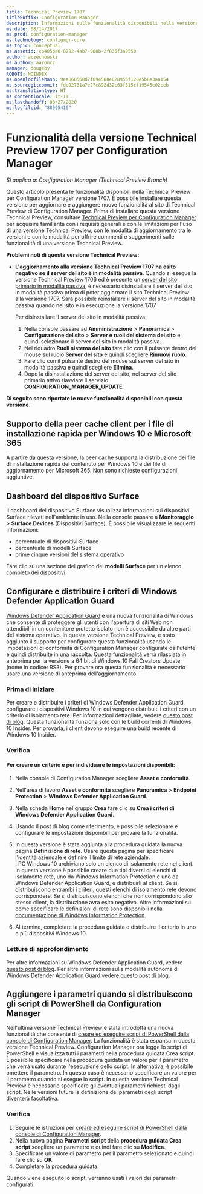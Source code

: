 ```yaml
---
title: Technical Preview 1707
titleSuffix: Configuration Manager
description: Informazioni sulle funzionalità disponibili nella versione Technical Preview 1707 per Configuration Manager.
ms.date: 08/14/2017
ms.prod: configuration-manager
ms.technology: configmgr-core
ms.topic: conceptual
ms.assetid: cb405ba0-8792-4ab7-988b-2f835f3a9550
author: aczechowski
ms.author: aaroncz
manager: dougeby
ROBOTS: NOINDEX
ms.openlocfilehash: 9ea860568d7f094588e628955f128e5b8a3aa154
ms.sourcegitcommit: fde92731a7e27c892d32c63f515cf19545e02ceb
ms.translationtype: HT
ms.contentlocale: it-IT
ms.lasthandoff: 08/27/2020
ms.locfileid: "88995416"
---
```

# <a name="capabilities-in-technical-preview-1707-for-configuration-manager"></a>Funzionalità della versione Technical Preview 1707 per Configuration Manager

*Si applica a: Configuration Manager (Technical Preview Branch)*

Questo articolo presenta le funzionalità disponibili nella Technical Preview per Configuration Manager versione 1707. È possibile installare questa versione per aggiornare e aggiungere nuove funzionalità al sito di Technical Preview di Configuration Manager. Prima di installare questa versione Technical Preview, consultare [Technical Preview per Configuration Manager](../../core/get-started/technical-preview.md) per acquisire familiarità con i requisiti generali e con le limitazioni per l'uso di una versione Technical Preview, con le modalità di aggiornamento tra le versioni e con le modalità per offrire commenti e suggerimenti sulle funzionalità di una versione Technical Preview.     


<!--  Known Issues Template   
**Known Issues in this Technical Preview:**
-   **Issue Name**. Details
    Workaround details.
-->

**Problemi noti di questa versione Technical Preview:**
- **L'aggiornamento alla versione Technical Preview 1707 ha esito negativo se il server del sito è in modalità passiva**. Quando si esegue la versione Technical Preview 1706 ed è presente un [server del sito primario in modalità passiva](capabilities-in-technical-preview-1706.md#site-server-role-high-availability), è necessario disinstallare il server del sito in modalità passiva prima di poter aggiornare il sito Technical Preview alla versione 1707. Sarà possibile reinstallare il server del sito in modalità passiva quando nel sito è in esecuzione la versione 1707.

  Per disinstallare il server del sito in modalità passiva:
  1. Nella console passare ad **Amministrazione** > **Panoramica** > **Configurazione del sito** > **Server e ruoli del sistema del sito** e quindi selezionare il server del sito in modalità passiva.
  2. Nel riquadro **Ruoli sistema del sito** fare clic con il pulsante destro del mouse sul ruolo **Server del sito** e quindi scegliere **Rimuovi ruolo**.
  3. Fare clic con il pulsante destro del mouse sul server del sito in modalità passiva e quindi scegliere **Elimina**.
  4. Dopo la disinstallazione del server del sito, nel server del sito primario attivo riavviare il servizio **CONFIGURATION_MANAGER_UPDATE**.



**Di seguito sono riportate le nuove funzionalità disponibili con questa versione.**  

<!--  Rough Section Template
##  FEATURE

### Procedure 1
### Try it out!  
 Try to complete the following tasks and then send us **Feedback** from the **Home** tab of the Ribbon to let us know how it worked:
 -  Task 1
 -  Task 2              
-->

## <a name="client-peer-cache-support-for-express-installation-files-for-windows-10-and-microsoft-365"></a>Supporto della peer cache client per i file di installazione rapida per Windows 10 e Microsoft 365
<!-- 1352486 -->
A partire da questa versione, la peer cache supporta la distribuzione dei file di installazione rapida del contenuto per Windows 10 e dei file di aggiornamento per Microsoft 365. Non sono richieste configurazioni aggiuntive.

## <a name="surface-device-dashboard"></a>Dashboard del dispositivo Surface
<!--1355788-->
Il dashboard del dispositivo Surface visualizza informazioni sui dispositivi Surface rilevati nell'ambiente in uso. Nella console passare a **Monitoraggio** > **Surface Devices** (Dispositivi Surface). È possibile visualizzare le seguenti informazioni:
- percentuale di dispositivi Surface
- percentuale di modelli Surface
- prime cinque versioni del sistema operativo

Fare clic su una sezione del grafico dei **modelli Surface** per un elenco completo dei dispositivi.  

## <a name="configure-and-deploy-windows-defender-application-guard-policies"></a>Configurare e distribuire i criteri di Windows Defender Application Guard
<!-- 1351960 -->

[Windows Defender Application Guard](https://blogs.windows.com/msedgedev/2016/09/27/application-guard-microsoft-edge/#XLxEbcpkuKcFebrw.97) è una nuova funzionalità di Windows che consente di proteggere gli utenti con l'apertura di siti Web non attendibili in un contenitore protetto isolato non è accessibile da altre parti del sistema operativo. In questa versione Technical Preview, è stato aggiunto il supporto per configurare questa funzionalità usando le impostazioni di conformità di Configuration Manager configurate dall'utente e quindi distribuite in una raccolta. Questa funzionalità verrà rilasciata in anteprima per la versione a 64 bit di Windows 10 Fall Creators Update (nome in codice: RS3). Per provare ora questa funzionalità è necessario usare una versione di anteprima dell'aggiornamento.

### <a name="before-you-start"></a>Prima di iniziare

Per creare e distribuire i criteri di Windows Defender Application Guard, configurare i dispositivi Windows 10 in cui vengono distribuiti i criteri con un criterio di isolamento rete. Per informazioni dettagliate, vedere [questo post di blog](https://blogs.windows.com/msedgedev/2016/09/27/application-guard-microsoft-edge/#BmJGKPfSjHHzsMmI.97). Questa funzionalità funziona solo con le build correnti di Windows 10 Insider. Per provarla, i client devono eseguire una build recente di Windows 10 Insider.

### <a name="try-it-out"></a>Verifica

#### <a name="to-create-a-policy-and-to-browse-the-available-settings"></a>Per creare un criterio e per individuare le impostazioni disponibili:

1. Nella console di Configuration Manager scegliere **Asset e conformità**.
2. Nell'area di lavoro **Asset e conformità** scegliere **Panoramica** > **Endpoint Protection** > **Windows Defender Application Guard**.
3. Nella scheda **Home** nel gruppo **Crea** fare clic su **Crea i criteri di Windows Defender Application Guard**.
4. Usando il post di blog come riferimento, è possibile selezionare e configurare le impostazioni disponibili per provare la funzionalità.
5. In questa versione è stata aggiunta alla procedura guidata la nuova pagina **Definizione di rete**. Usare questa pagina per specificare l'identità aziendale e definire il limite di rete aziendale.<br>I PC Windows 10 archiviano solo un elenco di isolamento rete nel client. In questa versione è possibile creare due tipi diversi di elenchi di isolamento rete, uno da Windows Information Protection e uno da Windows Defender Application Guard, e distribuirli al client. Se si distribuiscono entrambi i criteri, questi elenchi di isolamento rete devono corrispondere. Se si distribuiscono elenchi che non corrispondono allo stesso client, la distribuzione avrà esito negativo.
Altre informazioni su come specificare le definizioni di rete sono disponibili nella [documentazione di Windows Information Protection](/windows/security/information-protection/windows-information-protection/create-wip-policy-using-configmgr).

6. Al termine, completare la procedura guidata e distribuire il criterio in uno o più dispositivi Windows 10.

### <a name="further-reading"></a>Letture di approfondimento
Per altre informazioni su Windows Defender Application Guard, vedere [questo post di blog](https://blogs.windows.com/msedgedev/2016/09/27/application-guard-microsoft-edge/#BmJGKPfSjHHzsMmI.97). Per altre informazioni sulla modalità autonoma di Windows Defender Application Guard vedere [questo post di blog](https://techcommunity.microsoft.com/t5/Windows-Insider-Program/Windows-Defender-Application-Guard-Standalone-mode/td-p/66903).

## <a name="add-parameters-when-you-deploy-powershell-scripts-from-configuration-manager"></a>Aggiungere i parametri quando si distribuiscono gli script di PowerShell da Configuration Manager

<!-- 1236459 --->

Nell'ultima versione Technical Preview è stata introdotta una nuova funzionalità che consente di [creare ed eseguire script di PowerShell dalla console di Configuration Manager](capabilities-in-technical-preview-1706.md#create-and-run-powershell-scripts-from-the-configuration-manager-console).
La funzionalità è stata espansa in questa versione Technical Preview. Configuration Manager ora legge lo script di PowerShell e visualizza tutti i parametri nella procedura guidata Crea script. È possibile specificare nella procedura guidata un valore per il parametro che verrà usato durante l'esecuzione dello script. In alternativa, è possibile omettere il parametro. In questo caso è necessario specificare un valore per il parametro quando si esegue lo script.
In questa versione Technical Preview è necessario specificare gli eventuali parametri richiesti dagli script. Nelle versioni future la definizione dei parametri degli script diventerà facoltativa.

### <a name="try-it-out"></a>Verifica

1. Seguire le istruzioni per [creare ed eseguire script di PowerShell dalla console di Configuration Manager](capabilities-in-technical-preview-1706.md#create-and-run-powershell-scripts-from-the-configuration-manager-console).
2. Nella nuova pagina **Parametri script** della **procedura guidata Crea script** scegliere un parametro e quindi fare clic su **Modifica**.
3. Specificare un valore di parametro per il parametro selezionato e quindi fare clic su **OK**.
4. Completare la procedura guidata.

Quando viene eseguito lo script, verranno usati i valori dei parametri configurati.